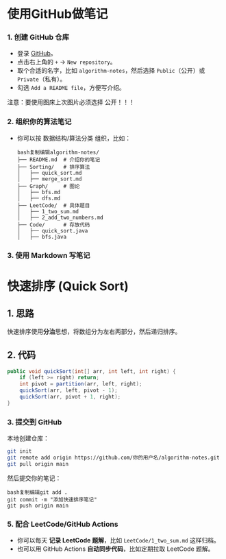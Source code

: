 # 使用GitHub做笔记

### **1. 创建 GitHub 仓库**

- 登录 [GitHub](https://github.com)。
- 点击右上角的 `+` → `New repository`。
- 取个合适的名字，比如 `algorithm-notes`，然后选择 `Public`（公开）或 `Private`（私有）。
- 勾选 `Add a README file`，方便写介绍。

注意：要使用图床上次图片必须选择 公开！！！

### **2. 组织你的算法笔记**

- 你可以按 数据结构/算法分类 组织，比如：

  ```
  bash复制编辑algorithm-notes/
  ├── README.md  # 介绍你的笔记
  ├── Sorting/   # 排序算法
  │   ├── quick_sort.md
  │   ├── merge_sort.md
  ├── Graph/     # 图论
  │   ├── bfs.md
  │   ├── dfs.md
  ├── LeetCode/  # 具体题目
  │   ├── 1_two_sum.md
  │   ├── 2_add_two_numbers.md
  ├── Code/      # 存放代码
  │   ├── quick_sort.java
  │   ├── bfs.java
  ```

### **3. 使用 Markdown 写笔记**

# 快速排序 (Quick Sort)

## **1. 思路**
快速排序使用**分治**思想，将数组分为左右两部分，然后递归排序。

## **2. 代码**
```java
public void quickSort(int[] arr, int left, int right) {
    if (left >= right) return;
    int pivot = partition(arr, left, right);
    quickSort(arr, left, pivot - 1);
    quickSort(arr, pivot + 1, right);
}
```

### **3. 提交到 GitHub**
本地创建仓库：
```bash
git init
git remote add origin https://github.com/你的用户名/algorithm-notes.git
git pull origin main
```

然后提交你的笔记：

```
bash复制编辑git add .
git commit -m "添加快速排序笔记"
git push origin main
```

### **5. 配合 LeetCode/GitHub Actions**

- 你可以每天 **记录 LeetCode 题解**，比如 `LeetCode/1_two_sum.md` 这样归档。
- 也可以用 GitHub Actions **自动同步代码**，比如定期拉取 LeetCode 题解。